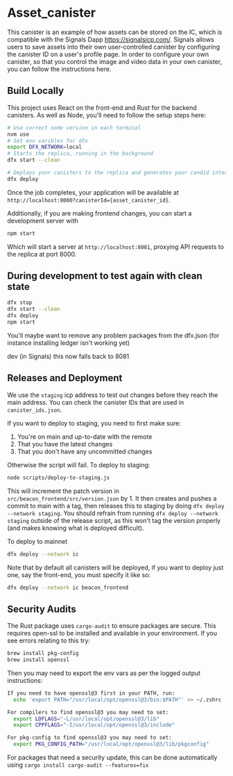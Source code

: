 # Asset_canister

This canister is an example of how assets can be stored on the IC, which is compatible with the Signals Dapp https://signalsicp.com/. Signals allows users to save assets into their own user-controlled canister by configuring the canister ID on a user's profile page. In order to configure your own canister, so that you control the image and video data in your own canister, you can follow the instructions here.


## Build Locally

This project uses React on the front-end and Rust for the backend canisters. As well as Node, you'll need to follow the setup steps here:

```bash
# Use correct node version in each terminal
nvm use 
# Set env varibles for dfx 
export DFX_NETWORK=local
# Starts the replica, running in the background
dfx start --clean 

# Deploys your canisters to the replica and generates your candid interface
dfx deploy
```

Once the job completes, your application will be available at `http://localhost:8000?canisterId={asset_canister_id}`.

Additionally, if you are making frontend changes, you can start a development server with

```bash
npm start
```

Which will start a server at `http://localhost:8081`, proxying API requests to the replica at port 8000.

## During development to test again with clean state

```bash
dfx stop
dfx start --clean
dfx deploy
npm start
```

You'll maybe want to remove any problem packages from the dfx.json (for instance installing ledger isn't working yet)

 dev (in Signals) this now falls back to 8081

## Releases and Deployment

We use the `staging` icp address to test out changes before they reach the main address. You can check the canister IDs that are used in `canister_ids.json`.

If you want to deploy to staging, you need to first make sure:

1. You're on main and up-to-date with the remote
2. That you have the latest changes
3. That you don't have any uncommitted changes

Otherwise the script will fail. To deploy to staging:

```bash
node scripts/deploy-to-staging.js
```

This will increment the patch version in `src/beacon_frontend/src/version.json` by 1. It then creates and pushes a commit to main with a tag, then releases this to staging by doing `dfx deploy --network staging`. You should refrain from running `dfx deploy --network staging` outside of the release script, as this won't tag the version properly (and makes knowing what is deployed difficult).

To deploy to mainnet

```bash
dfx deploy --network ic
```

Note that by default all canisters will be deployed, if you want to deploy just one, say the front-end, you must specify it like so:

```bash
dfx deploy --network ic beacon_frontend
```

## Security Audits

The Rust package uses `cargo-audit` to ensure packages are secure. This requires open-ssl to be installed and available in your environment. If you see errors relating to this try:

```bash
brew install pkg-config
brew install openssl
```

Then you may need to export the env vars as per the logged output instructions:

```bash
If you need to have openssl@3 first in your PATH, run:
  echo 'export PATH="/usr/local/opt/openssl@3/bin:$PATH"' >> ~/.zshrc

For compilers to find openssl@3 you may need to set:
  export LDFLAGS="-L/usr/local/opt/openssl@3/lib"
  export CPPFLAGS="-I/usr/local/opt/openssl@3/include"

For pkg-config to find openssl@3 you may need to set:
  export PKG_CONFIG_PATH="/usr/local/opt/openssl@3/lib/pkgconfig"
```

For packages that need a security update, this can be done automatically using `cargo install cargo-audit --features=fix`
